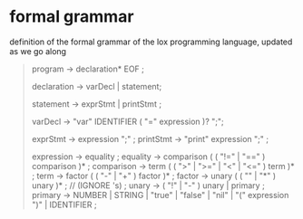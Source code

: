 # formal grammar
definition of the formal grammar of the lox programming language, updated as we go along

> program -> declaration* EOF ;
>
> declaration -> varDecl | statement;
>
> statement -> exprStmt | printStmt ;
> 
> varDecl -> "var" IDENTIFIER ( "=" expression )? ";";
>
> exprStmt -> expression ";" ;
> printStmt -> "print" expression ";" ;
>
> expression -> equality ;
> equality -> comparison ( ( "!=" | "==" ) comparison )* ;
> comparison -> term ( ( ">" | ">=" | "<" | "<=" ) term )* ;
> term -> factor ( ( "-" | "+" ) factor )* ;
> factor -> unary ( ( "\" | "\*" ) unary )\* ; // (IGNORE \'s) ;
> unary -> ( "!" | "-" ) unary | primary ;
> primary -> NUMBER | STRING | "true" | "false" | "nil" | "(" expression ")" | IDENTIFIER ;

